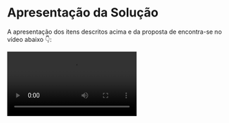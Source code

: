 # Apresentação da Solução

A apresentação dos itens descritos acima e da proposta de encontra-se no vídeo abaixo 👇:

<video src="https://user-images.githubusercontent.com/97108151/189484806-0c218744-0c98-43f6-a275-2c1a788d256b.mp4"></video>
  
